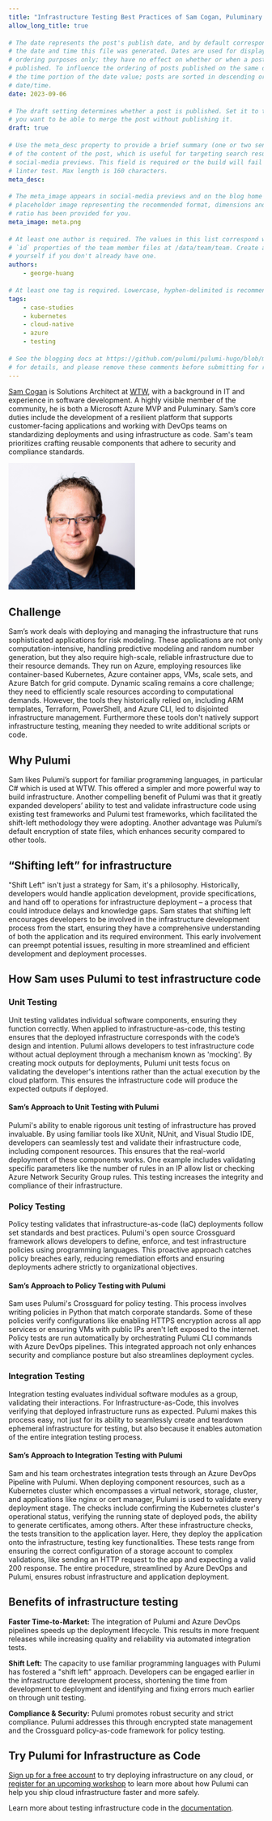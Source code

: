 ```yaml
---
title: "Infrastructure Testing Best Practices of Sam Cogan, Puluminary & Azure MVP"
allow_long_title: true

# The date represents the post's publish date, and by default corresponds with
# the date and time this file was generated. Dates are used for display and
# ordering purposes only; they have no effect on whether or when a post is
# published. To influence the ordering of posts published on the same date, use
# the time portion of the date value; posts are sorted in descending order by
# date/time.
date: 2023-09-06

# The draft setting determines whether a post is published. Set it to true if
# you want to be able to merge the post without publishing it.
draft: true

# Use the meta_desc property to provide a brief summary (one or two sentences)
# of the content of the post, which is useful for targeting search results or
# social-media previews. This field is required or the build will fail the
# linter test. Max length is 160 characters.
meta_desc:

# The meta_image appears in social-media previews and on the blog home page. A
# placeholder image representing the recommended format, dimensions and aspect
# ratio has been provided for you.
meta_image: meta.png

# At least one author is required. The values in this list correspond with the
# `id` properties of the team member files at /data/team/team. Create a file for
# yourself if you don't already have one.
authors:
    - george-huang

# At least one tag is required. Lowercase, hyphen-delimited is recommended.
tags:
    - case-studies
    - kubernetes
    - cloud-native
    - azure
    - testing

# See the blogging docs at https://github.com/pulumi/pulumi-hugo/blob/master/BLOGGING.md
# for details, and please remove these comments before submitting for review.
---
```


[Sam Cogan](https://github.com/sam-cogan) is Solutions Architect at [WTW](https://www.wtwco.com/en-us), with a background in IT and experience in software development. A highly visible member of the community, he is both a Microsoft Azure MVP and Puluminary. Sam’s core duties include the development of a resilient platform that supports customer-facing applications and working with DevOps teams on standardizing deployments and using infrastructure as code. Sam's team prioritizes crafting reusable components that adhere to security and compliance standards.

<img src="sam-cogan.jpg" alt="Sam Cogan" width="250">

<!--more-->

## Challenge

Sam’s work deals with deploying and managing the infrastructure that runs sophisticated applications for risk modeling. These applications are not only computation-intensive, handling predictive modeling and random number generation, but they also require high-scale, reliable infrastructure due to their resource demands. They run on Azure, employing resources like container-based Kubernetes, Azure container apps, VMs, scale sets, and Azure Batch for grid compute. Dynamic scaling remains a core challenge; they need to efficiently scale resources according to computational demands. However, the tools they historically relied on, including ARM templates, Terraform, PowerShell, and Azure CLI, led to disjointed infrastructure management. Furthermore these tools don't natively support infrastructure testing, meaning they needed to write additional scripts or code.

## Why Pulumi

Sam likes Pulumi’s support for familiar programming languages, in particular C# which is used at WTW. This offered a simpler and more powerful way to build infrastructure. Another compelling benefit of Pulumi was that it greatly expanded developers’ ability to test and validate infrastructure code using existing test frameworks and Pulumi test frameworks, which facilitated the shift-left methodology they were adopting. Another advantage was Pulumi’s default encryption of state files, which enhances security compared to other tools.

## “Shifting left” for infrastructure

"Shift Left" isn't just a strategy for Sam, it's a philosophy. Historically, developers would handle application development, provide specifications, and hand off to operations for infrastructure deployment – a process that could introduce delays and knowledge gaps. Sam states that shifting left encourages developers to be involved in the infrastructure development process from the start, ensuring they have a comprehensive understanding of both the application and its required environment. This early involvement can preempt potential issues, resulting in more streamlined and efficient development and deployment processes.

## How Sam uses Pulumi to test infrastructure code

### Unit Testing

Unit testing validates individual software components, ensuring they function correctly. When applied to infrastructure-as-code, this testing ensures that the deployed infrastructure corresponds with the code’s design and intention. Pulumi allows developers to test infrastructure code without actual deployment through a mechanism known as 'mocking'. By creating mock outputs for deployments, Pulumi unit tests focus on validating the developer's intentions rather than the actual execution by the cloud platform. This ensures the infrastructure code will produce the expected outputs if deployed.

#### Sam’s Approach to Unit Testing with Pulumi

Pulumi's ability to enable rigorous unit testing of infrastructure has proved invaluable. By using familiar tools like XUnit, NUnit, and Visual Studio IDE, developers can seamlessly test and validate their infrastructure code, including component resources. This ensures that the real-world deployment of these components works. One example includes validating specific parameters like the number of rules in an IP allow list or checking Azure Network Security Group rules. This testing increases the integrity and compliance of their infrastructure.

### Policy Testing

Policy testing validates that infrastructure-as-code (IaC) deployments follow set standards and best practices. Pulumi's open source Crossguard framework allows developers to define, enforce, and test infrastructure policies using programming languages. This proactive approach catches policy breaches early, reducing remediation efforts and ensuring deployments adhere strictly to organizational objectives.

#### Sam’s Approach to Policy Testing with Pulumi

Sam uses Pulumi's Crossguard for policy testing. This process involves writing policies in Python that match corporate standards. Some of these policies verify configurations like enabling HTTPS encryption across all app services or ensuring VMs with public IPs aren't left exposed to the internet. Policy tests are run automatically by orchestrating Pulumi CLI commands with Azure DevOps pipelines. This integrated approach not only enhances security and compliance posture but also streamlines deployment cycles.

### Integration Testing

Integration testing evaluates individual software modules as a group, validating their interactions. For Infrastructure-as-Code, this involves verifying that deployed infrastructure runs as expected. Pulumi makes this process easy, not just for its ability to seamlessly create and teardown ephemeral infrastructure for testing, but also because it enables automation of the entire integration testing process.

#### Sam’s Approach to Integration Testing with Pulumi

Sam and his team orchestrates integration tests through an Azure DevOps Pipeline with Pulumi. When deploying component resources, such as a Kubernetes cluster which encompasses a virtual network, storage, cluster, and applications like nginx or cert manager, Pulumi is used to validate every deployment stage. The checks include confirming the Kubernetes cluster's operational status, verifying the running state of deployed pods, the ability to generate certificates, among others. After these infrastructure checks, the tests transition to the application layer. Here, they deploy the application onto the infrastructure, testing key functionalities. These tests range from ensuring the correct configuration of a storage account to complex validations, like sending an HTTP request to the app and expecting a valid 200 response. The entire procedure, streamlined by Azure DevOps and Pulumi, ensures robust infrastructure and application deployment.

## Benefits of infrastructure testing

**Faster Time-to-Market:** The integration of Pulumi and Azure DevOps pipelines speeds up the deployment lifecycle. This results in more frequent releases while increasing quality and reliability via automated integration tests.

**Shift Left:** The capacity to use familiar programming languages with Pulumi has fostered a "shift left" approach. Developers can be engaged earlier in the infrastructure development process, shortening the time from development to deployment and identifying and fixing errors much earlier on through unit testing.

**Compliance & Security:** Pulumi promotes robust security and strict compliance. Pulumi addresses this through encrypted state management and the Crossguard policy-as-code framework for policy testing.

## Try Pulumi for Infrastructure as Code

[Sign up for a free account](https://app.pulumi.com/signup) to try deploying infrastructure on any cloud, or [register for an upcoming workshop](https://www.pulumi.com/resources/#upcoming) to learn more about how Pulumi can help you ship cloud infrastructure faster and more safely.

Learn more about testing infrastructure code in the [documentation](/docs/using-pulumi/testing/).
